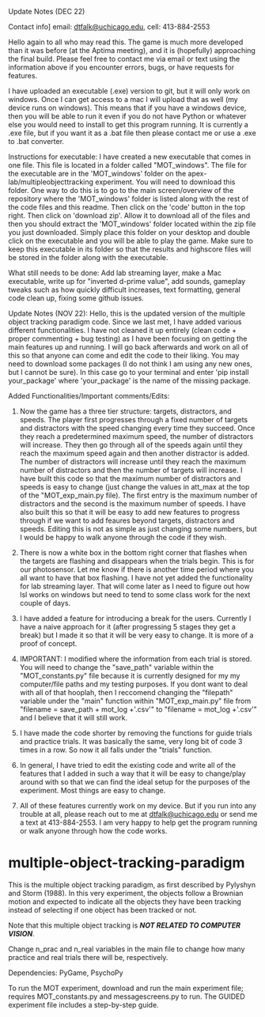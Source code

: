 Update Notes (DEC 22)

Contact info] email: dtfalk@uchicago.edu,   cell: 413-884-2553

Hello again to all who may read this. The game is much more developed than it was before (at the Aptima meeting), and it is (hopefully) approaching the final build. Please feel free to contact me via email or text using the information above if you encounter errors, bugs, or have requests for features.

I have uploaded an executable (.exe) version to git, but it will only work on windows. Once I can get access to a mac I will upload that as well (my device runs on windows). This means that if you have a windows device, then you will be able to run it even if you do not have Python or whatever else you would need to install to get this program running. It is currently a .exe file, but if you want it as a .bat file then please contact me or use a .exe to .bat converter.

Instructions for executable: I have created a new executable that comes in one file. This file is located in a folder called "MOT_windows". The file for the executable are in the 'MOT_windows' folder on the apex-lab/multipleobjecttracking experiment. You will need to download this folder. One way to do this is to go to the main screen/overview of the repository where the 'MOT_windows' folder is listed along with the rest of the code files and this readme. Then click on the 'code' button in the top right. Then click on 'download zip'. Allow it to download all of the files and then you should extract the 'MOT_windows' folder located within the zip file you just downloaded. Simply place this folder on your desktop and double click on the executable and you will be able to play the game. Make sure to keep this executable in its folder so that the results and highscore files will be stored in the folder along with the executable.

What still needs to be done: Add lab streaming layer, make a Mac executable, write up for "inverted d-prime value", add sounds, gameplay tweaks such as how quickly difficult increases, text formatting, general code clean up, fixing some github issues.





Update Notes (NOV 22): 
Hello, this is the updated version of the multiple object tracking paradigm code. Since we last met, I have added various different functionalities. I have not cleaned it up entirely (clean code + proper commenting + bug testing) as I have been focusing on getting the main features up and running. I will go back afterwards and work on all of this so that anyone can come and edit the code to their liking. You may need to download some packages (I do not think I am using any new ones, but I cannot be sure). In this case go to your terminal and enter 'pip install your_package' where 'your_package' is the name of the missing package.

Added Functionalities/Important comments/Edits:
1) Now the game has a three tier structure: targets, distractors, and speeds. The player first progresses through a fixed number of targets and distractors with the speed changing every time they succeed. Once they reach a predetermined maximum speed, the number of distractors will increase. They then go through all of the speeds again until they reach the maximum speed again and then another distractor is added. The number of distractors will increase until they reach the maximum number of distractors and then the number of targets will increase. I have built this code so that the maximum number of distractors and speeds is easy to change (just change the values in att_max at the top of the "MOT_exp_main.py file). The first entry is the maximum number of distractors and the second is the maximum number of speeds. I have also built this so that it will be easy to add new features to progress through if we want to add feaures beyond targets, distractors and speeds. Editing this is not as simple as just changing some numbers, but I would be happy to walk anyone through the code if they wish.

2) There is now a white box in the bottom right corner that flashes when the targets are flashing and disappears when the trials begin. This is for our photosensor. Let me know if there is another time period where you all want to have that box flashing. I have not yet added the functionality for lab streaming layer. That will come later as I need to figure out how lsl works on windows but need to tend to some class work for the next couple of days. 

3) I have added a feature for introducing a break for the users. Currently I have a naive approach for it (after progressing 5 stages they get a break) but I made it so that it will be very easy to change. It is more of a proof of concept. 

4) IMPORTANT: I modified where the information from each trial is stored. You will need to change the "save_path" variable within the "MOT_constants.py" file because it is currently designed for my my computer/file paths and my testing purposes. If you dont want to deal with all of that hooplah, then I reccomend changing the "filepath" variable under the "main" function within "MOT_exp_main.py" file from "filename = save_path + mot_log +'.csv'" to "filename = mot_log +'.csv'" and I believe that it will still work. 

5) I have made the code shorter by removing the functions for guide trials and practice trials. It was basically the same, very long bit of code 3 times in a row. So now it all falls under the "trials" function. 

6) In general, I have tried to edit the existing code and write all of the features that I added in such a way that it will be easy to change/play around with so that we can find the ideal setup for the purposes of the experiment. Most things are easy to change. 

7) All of these features currently work on my device. But if you run into any trouble at all, please reach out to me at dtfalk@uchicago.edu or send me a text at 413-884-2553. I am very happy to help get the program running or walk anyone through how the code works.


# multiple-object-tracking-paradigm

This is the multiple object tracking paradigm, as first described by Pylyshyn and Storm (1988). In this very experiment, the objects follow a Brownian motion and expected to indicate all the objects they have been tracking instead of selecting if one object has been tracked or not.

Note that this multiple object tracking is ***NOT RELATED TO COMPUTER VISION***.

Change n_prac and n_real variables in the main file to change how many practice and real trials there will be, respectively.

Dependencies: PyGame, PsychoPy

To run the MOT experiment, download and run the main experiment file; requires MOT_constants.py and messagescreens.py to run. The GUIDED experiment file includes a step-by-step guide.